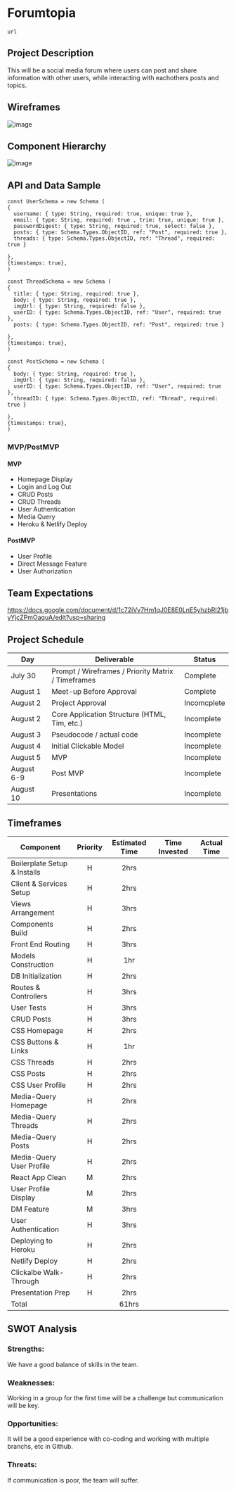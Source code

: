 # Forumtopia
```
url
```

## Project Description
This will be a social media forum where users can post and share information with other users, while interacting with eachothers posts and topics.

## Wireframes

![image](https://i.imgur.com/06OqHXt.png)

## Component Hierarchy

![image](https://i.imgur.com/MfbA3BK.png)

## API and Data Sample
```
const UserSchema = new Schema (
{ 
  username: { type: String, required: true, unique: true },
  email: { type: String, required: true , trim: true, unique: true },
  passwordDigest: { type: String, required: true, select: false },
  posts: { type: Schema.Types.ObjectID, ref: "Post", required: true },
  threads: { type: Schema.Types.ObjectID, ref: "Thread", required: true }
    
},
{timestamps: true},
)

const ThreadSchema = new Schema (
{ 
  title: { type: String, required: true },
  body: { type: String, required: true },
  imgUrl: { type: String, required: false },
  userID: { type: Schema.Types.ObjectID, ref: "User", required: true },
  posts: { type: Schema.Types.ObjectID, ref: "Post", required: true }
    
},
{timestamps: true},
)

const PostSchema = new Schema (
{ 
  body: { type: String, required: true },
  imgUrl: { type: String, required: false },
  userID: { type: Schema.Types.ObjectID, ref: "User", required: true },
  threadID: { type: Schema.Types.ObjectID, ref: "Thread", required: true }
    
},
{timestamps: true},
)
 ```
    
### MVP/PostMVP

#### MVP

- Homepage Display
- Login and Log Out
- CRUD Posts
- CRUD Threads
- User Authentication
- Media Query
- Heroku & Netlify Deploy


#### PostMVP

- User Profile
- Direct Message Feature
- User Authorization


## Team Expectations

https://docs.google.com/document/d/1c72iVv7Hm1qJ0E8E0LnE5yhzbRI21jbyYjcZPmOaquA/edit?usp=sharing

## Project Schedule

|  Day | Deliverable | Status
|---|---| ---|
|July 30| Prompt / Wireframes / Priority Matrix / Timeframes | Complete
|August 1| Meet-up Before Approval | Complete
|August 2| Project Approval | Incomcplete
|August 2| Core Application Structure (HTML, Tim, etc.) | Incomplete
|August 3| Pseudocode / actual code | Incomplete
|August 4| Initial Clickable Model | Incomplete
|August 5| MVP | Incomplete
|August 6-9| Post MVP | Incomplete
|August 10| Presentations | Incomplete

## Timeframes

| Component | Priority | Estimated Time | Time Invested | Actual Time |
| --- | :---: |  :---: | :---: | :---: |
| Boilerplate Setup & Installs | H | 2hrs | | |
| Client & Services Setup | H | 2hrs| | |
| Views Arrangement | H | 3hrs | | |
| Components Build | H | 2hrs | | |
| Front End Routing | H | 3hrs | | |
| Models Construction | H | 1hr | | |
| DB Initialization | H | 2hrs | | |
| Routes & Controllers | H | 3hrs | | |
| User Tests | H | 3hrs | | |
| CRUD Posts | H | 3hrs | | |
| CSS Homepage | H | 2hrs | | |
| CSS Buttons & Links | H | 1hr | | |
| CSS Threads | H | 2hrs | | |
| CSS Posts | H | 2hrs | | |
| CSS User Profile | H | 2hrs | | |
| Media-Query Homepage | H | 2hrs | | |
| Media-Query Threads | H | 2hrs | | |
| Media-Query Posts | H | 2hrs | | |
| Media-Query User Profile | H | 2hrs | | |
| React App Clean | M | 2hrs | | |
| User Profile Display | M | 2hrs | | |
| DM Feature | M | 3hrs | | |
| User Authentication | H | 3hrs | | |
| Deploying to Heroku | H | 2hrs | | |
| Netlify Deploy | H | 2hrs | | |
| Clickalbe Walk-Through | H | 2hrs | | |
| Presentation Prep | H | 2hrs | | |
| Total | | 61hrs | | |

## SWOT Analysis

### Strengths:
We have a good balance of skills in the team.
### Weaknesses:
Working in a group for the first time will be a challenge but communication will be key.
### Opportunities:
It will be a good experience with co-coding and working with multiple branchs, etc in Github.
### Threats:
If communication is poor, the team will suffer.
